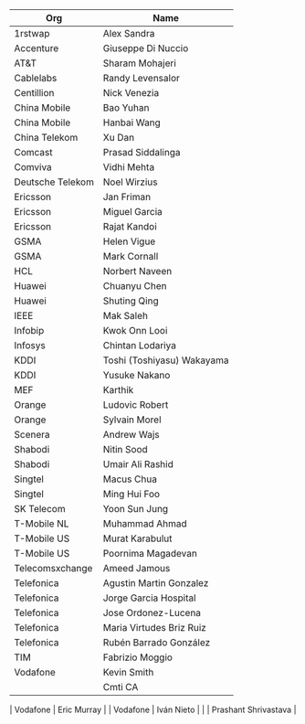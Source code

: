 | Org                    | Name                                                |
| -----------------------| ----------------------------------------------------|
| 1rstwap | Alex Sandra |
| Accenture | Giuseppe Di Nuccio  |
| AT&T | Sharam Mohajeri  |
| Cablelabs | Randy Levensalor |
| Centillion | Nick Venezia |
| China Mobile | Bao Yuhan |
| China Mobile | Hanbai Wang |
| China Telekom | Xu Dan |
| Comcast | Prasad Siddalinga |
| Comviva | Vidhi Mehta |
| Deutsche Telekom | Noel Wirzius  |
| Ericsson | Jan Friman |
| Ericsson | Miguel Garcia |
| Ericsson | Rajat Kandoi |
| GSMA | Helen Vigue |
| GSMA | Mark Cornall |
| HCL | Norbert Naveen |
| Huawei | Chuanyu Chen |
| Huawei | Shuting Qing |
| IEEE | Mak Saleh |
| Infobip | Kwok Onn Looi |
| Infosys | Chintan Lodariya |
| KDDI | Toshi (Toshiyasu) Wakayama  |
| KDDI | Yusuke Nakano |
| MEF | Karthik |
| Orange | Ludovic Robert  |
| Orange | Sylvain Morel  |
| Scenera | Andrew Wajs  |
| Shabodi | Nitin Sood |
| Shabodi | Umair Ali Rashid |
| Singtel | Macus Chua |
| Singtel | Ming Hui Foo |
| SK Telecom | Yoon Sun Jung |
| T-Mobile NL | Muhammad Ahmad  |
| T-Mobile US | Murat Karabulut |
| T-Mobile US | Poornima Magadevan |
| Telecomsxchange | Ameed Jamous |
| Telefonica | Agustin Martin Gonzalez |
| Telefonica | Jorge Garcia Hospital |
| Telefonica | Jose Ordonez-Lucena  |
| Telefonica | Maria Virtudes Briz Ruiz |
| Telefonica | Rubén Barrado González  |
| TIM | Fabrizio Moggio  |
| Vodafone | Kevin Smith  |
| | Cmti CA |

| Vodafone | Eric Murray  |
| Vodafone | Iván Nieto  |
| | Prashant Shrivastava |
